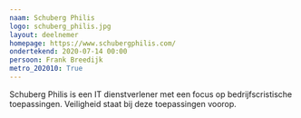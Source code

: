 ```yaml
---
naam: Schuberg Philis
logo: schuberg_philis.jpg
layout: deelnemer
homepage: https://www.schubergphilis.com/
ondertekend: 2020-07-14 00:00
persoon: Frank Breedijk
metro_202010: True
---
```

Schuberg Philis is een IT dienstverlener met een focus op bedrijfscristische toepassingen. Veiligheid staat bij deze toepassingen voorop.